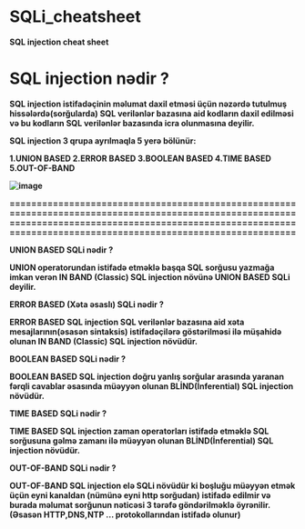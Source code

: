 # SQLi_cheatsheet

<b>SQL injection cheat sheet<b/>

<h1>SQL injection nədir ?</h1>

SQL injection istifadəçinin məlumat daxil etməsi üçün nəzərdə tutulmuş hissələrdə(sorğularda) SQL verilənlər bazasına aid kodların daxil edilməsi və bu kodların SQL verilənlər bazasında icra olunmasına deyilir.

SQL injection 3 qrupa ayrılmaqla 5 yerə bölünür:

1.UNION BASED         2.ERROR BASED          3.BOOLEAN BASED       4.TIME BASED   5.OUT-OF-BAND

![image](https://github.com/azar-malikov/SQLi_cheatsheet/assets/103067933/2f49cbb6-780c-482f-be9a-43d72c4fc3ad)


====================================================================================================================================================================================================================


UNION BASED SQLi nədir ?

UNION operatorundan istifadə etməklə başqa SQL sorğusu yazmağa imkan verən IN BAND (Classic) SQL injection növünə UNION BASED SQLi deyilir.

ERROR BASED (Xəta əsaslı) SQLi nədir ?

ERROR BASED SQL injection SQL verilənlər bazasına aid xəta mesajlarının(əsasən sintaksis) istifadəçilərə göstərilməsi ilə müşahidə olunan IN BAND (Classic) SQL injection növüdür.

BOOLEAN BASED SQLi nədir ?

BOOLEAN BASED SQL injection doğru yanlış sorğular arasında yaranan fərqli cavablar əsasında müəyyən olunan BLİND(İnferential) SQL injection növüdür.

TIME BASED SQLi nədir ?

TIME BASED SQL injection zaman operatorları istifadə etməklə SQL sorğusuna gəlmə zamanı ilə müəyyən olunan BLİND(İnferential) SQL injection növüdür.

OUT-OF-BAND SQLi nədir ?

OUT-OF-BAND SQL injection elə SQLi növüdür ki boşluğu müəyyən etmək üçün eyni kanaldan (nümünə eyni http sorğudan) istifadə edilmir və burada məlumat sorğunun nəticəsi 3 tərəfə göndərilməklə öyrənilir.(Əsasən HTTP,DNS,NTP ... protokollarından istifadə olunur)   


